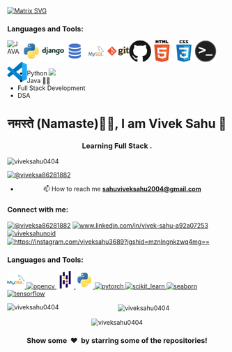 [![Matrix SVG](https://raw.githubusercontent.com/rodrigograca31/rodrigograca31/master/matrix.svg)](https://www.youtube.com/watch?v=SDkAGkd4NLc)


### Languages and Tools: 
<img align="left" alt="JAVA" width="30px" src="https://upload.wikimedia.org/wikipedia/en/thumb/3/30/Java_programming_language_logo.svg/300px-Java_programming_language_logo.svg.png" />
<img align="left" alt="HTML5" width="50px" src="https://raw.githubusercontent.com/github/explore/80688e429a7d4ef2fca1e82350fe8e3517d3494d/topics/python/python.png" />
<img align="left" alt="HTML5" width="50px" src="https://raw.githubusercontent.com/github/explore/80688e429a7d4ef2fca1e82350fe8e3517d3494d/topics/django/django.png" />
<img align="left" alt="SQL" width="50px" src="https://raw.githubusercontent.com/github/explore/80688e429a7d4ef2fca1e82350fe8e3517d3494d/topics/sql/sql.png" />
<img align="left" alt="MySQL" width="50px" src="https://raw.githubusercontent.com/github/explore/80688e429a7d4ef2fca1e82350fe8e3517d3494d/topics/mysql/mysql.png" />
<img align="left" alt="Git" width="50px" src="https://raw.githubusercontent.com/github/explore/80688e429a7d4ef2fca1e82350fe8e3517d3494d/topics/git/git.png" />
<img align="left" alt="GitHub" width="50px" src="https://raw.githubusercontent.com/github/explore/78df643247d429f6cc873026c0622819ad797942/topics/github/github.png"/>
<img align="left" alt="HTML5" width="50px" src="https://raw.githubusercontent.com/github/explore/80688e429a7d4ef2fca1e82350fe8e3517d3494d/topics/html/html.png" />
<img align="left" alt="CSS3" width="50px" src="https://raw.githubusercontent.com/github/explore/80688e429a7d4ef2fca1e82350fe8e3517d3494d/topics/css/css.png" />
<img align="left" alt="HTML5" width="50px" src="https://raw.githubusercontent.com/github/explore/80688e429a7d4ef2fca1e82350fe8e3517d3494d/topics/terminal/terminal.png" />
<img align="left" alt="Visual Studio Code" width="45px" src="https://raw.githubusercontent.com/github/explore/80688e429a7d4ef2fca1e82350fe8e3517d3494d/topics/visual-studio-code/visual-studio-code.png" />

<br>
<br>
<br>







- Python <img src="https://media.giphy.com/media/WUlplcMpOCEmTGBtBW/giphy.gif" width="30"> 
- Java 👨‍💻
- Full Stack Development
- DSA




<!-- [![Top Langs](https://github-readme-stats.vercel.app/api/top-langs/?username=iamyashsharma43&layout=compact)](https://github.com/anuraghazra/github-readme-stats) -->
<div align="center">

<h1 align="center"> नमस्ते (Namaste)🙏🏻, I am Vivek Sahu 👋</h1>
<h3 align="center">Learning Full Stack .</h3>

<p align="left"> <img src="https://komarev.com/ghpvc/?username=viveksahu0404&label=Profile%20views&color=0e75b6&style=flat" alt="viveksahu0404" /> </p>

<p align="left"> <a href="https://twitter.com/@viveksa86281882" target="blank"><img src="https://img.shields.io/twitter/follow/@viveksa86281882?logo=twitter&style=for-the-badge" alt="@viveksa86281882" /></a> </p>

- 📫 How to reach me **sahuviveksahu2004@gmail.com**

<h3 align="left">Connect with me:</h3>
<p align="left">
<a href="https://twitter.com/@viveksa86281882" target="blank"><img align="center" src="https://raw.githubusercontent.com/rahuldkjain/github-profile-readme-generator/master/src/images/icons/Social/twitter.svg" alt="@viveksa86281882" height="30" width="40" /></a>
<a href="https://linkedin.com/in/www.linkedin.com/in/vivek-sahu-a92a07253" target="blank"><img align="center" src="https://raw.githubusercontent.com/rahuldkjain/github-profile-readme-generator/master/src/images/icons/Social/linked-in-alt.svg" alt="www.linkedin.com/in/vivek-sahu-a92a07253" height="30" width="40" /></a>
<a href="https://kaggle.com/viveksahunoid" target="blank"><img align="center" src="https://raw.githubusercontent.com/rahuldkjain/github-profile-readme-generator/master/src/images/icons/Social/kaggle.svg" alt="viveksahunoid" height="30" width="40" /></a>
<a href="https://instagram.com/https://instagram.com/viveksahu3689?igshid=mznlngnkzwq4mg==" target="blank"><img align="center" src="https://raw.githubusercontent.com/rahuldkjain/github-profile-readme-generator/master/src/images/icons/Social/instagram.svg" alt="https://instagram.com/viveksahu3689?igshid=mznlngnkzwq4mg==" height="30" width="40" /></a>
</p>

<h3 align="left">Languages and Tools:</h3>
<p align="left"> <a href="https://www.mysql.com/" target="_blank" rel="noreferrer"> <img src="https://raw.githubusercontent.com/devicons/devicon/master/icons/mysql/mysql-original-wordmark.svg" alt="mysql" width="40" height="40"/> </a> <a href="https://opencv.org/" target="_blank" rel="noreferrer"> <img src="https://www.vectorlogo.zone/logos/opencv/opencv-icon.svg" alt="opencv" width="40" height="40"/> </a> <a href="https://pandas.pydata.org/" target="_blank" rel="noreferrer"> <img src="https://raw.githubusercontent.com/devicons/devicon/2ae2a900d2f041da66e950e4d48052658d850630/icons/pandas/pandas-original.svg" alt="pandas" width="40" height="40"/> </a> <a href="https://www.python.org" target="_blank" rel="noreferrer"> <img src="https://raw.githubusercontent.com/devicons/devicon/master/icons/python/python-original.svg" alt="python" width="40" height="40"/> </a> <a href="https://pytorch.org/" target="_blank" rel="noreferrer"> <img src="https://www.vectorlogo.zone/logos/pytorch/pytorch-icon.svg" alt="pytorch" width="40" height="40"/> </a> <a href="https://scikit-learn.org/" target="_blank" rel="noreferrer"> <img src="https://upload.wikimedia.org/wikipedia/commons/0/05/Scikit_learn_logo_small.svg" alt="scikit_learn" width="40" height="40"/> </a> <a href="https://seaborn.pydata.org/" target="_blank" rel="noreferrer"> <img src="https://seaborn.pydata.org/_images/logo-mark-lightbg.svg" alt="seaborn" width="40" height="40"/> </a> <a href="https://www.tensorflow.org" target="_blank" rel="noreferrer"> <img src="https://www.vectorlogo.zone/logos/tensorflow/tensorflow-icon.svg" alt="tensorflow" width="40" height="40"/> </a> </p>

<p><img align="left" src="https://github-readme-stats.vercel.app/api/top-langs?username=viveksahu0404&show_icons=true&locale=en&layout=compact" alt="viveksahu0404" /></p>

<p>&nbsp;<img align="center" src="https://github-readme-stats.vercel.app/api?username=viveksahu0404&show_icons=true&locale=en" alt="viveksahu0404" /></p>

<p><img align="center" src="https://github-readme-streak-stats.herokuapp.com/?user=viveksahu0404&" alt="viveksahu0404" /></p>

<h3 align="center">Show some &nbsp;❤️&nbsp; by starring some of the repositories!</h3>

